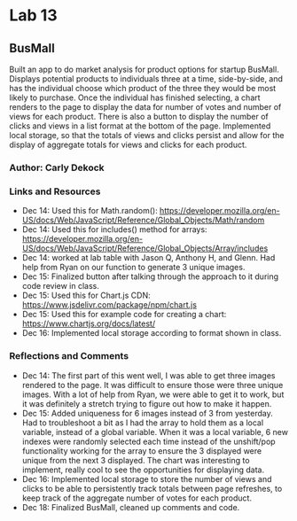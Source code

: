 # Lab 13

## BusMall
Built an app to do market analysis for product options for startup BusMall. Displays potential products to individuals three at a time, side-by-side, and has the individual choose which product of the three they would be most likely to purchase. Once the individual has finished selecting, a chart renders to the page to display the data for number of votes and number of views for each product. There is also a button to display the number of clicks and views in a list format at the bottom of the page. Implemented local storage, so that the totals of views and clicks persist and allow for the display of aggregate totals for views and clicks for each product.

### Author: Carly Dekock

### Links and Resources
- Dec 14: Used this for Math.random(): https://developer.mozilla.org/en-US/docs/Web/JavaScript/Reference/Global_Objects/Math/random
- Dec 14: Used this for includes() method for arrays: https://developer.mozilla.org/en-US/docs/Web/JavaScript/Reference/Global_Objects/Array/includes
- Dec 14: worked at lab table with Jason Q, Anthony H, and Glenn. Had help from Ryan on our function to generate 3 unique images.
- Dec 15: Finalized button after talking through the approach to it during code review in class.
- Dec 15: Used this for Chart.js CDN: https://www.jsdelivr.com/package/npm/chart.js
- Dec 15: Used this for example code for creating a chart: https://www.chartjs.org/docs/latest/
- Dec 16: Implemented local storage according to format shown in class.

### Reflections and Comments
- Dec 14: The first part of this went well, I was able to get three images rendered to the page. It was difficult to ensure those were three unique images. With a lot of help from Ryan, we were able to get it to work, but it was definitely a stretch trying to figure out how to make it happen. 
- Dec 15: Added uniqueness for 6 images instead of 3 from yesterday. Had to troubleshoot a bit as I had the array to hold them as a local variable, instead of a global variable. When it was a local variable, 6 new indexes were randomly selected each time instead of the unshift/pop functionality working for the array to ensure the 3 displayed were unique from the next 3 displayed. The chart was interesting to implement, really cool to see the opportunities for displaying data.
- Dec 16: Implemented local storage to store the number of views and clicks to be able to persistently track totals between page refreshes, to keep track of the aggregate number of votes for each product.
- Dec 18: Finalized BusMall, cleaned up comments and code. 